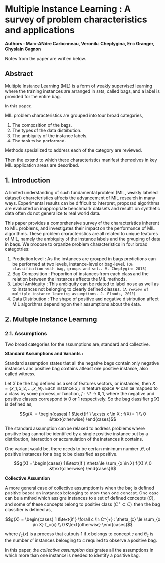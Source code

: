 # Multiple Instance Learning : A survey of problem characteristics and applications

**Authors : Marc-ANdre Carbonneau, Veronika Cheplygina, Eric Granger, Ghyslain Gagnon**

Notes from the paper are written below.

## Abstract

Multiple Instance Learning (MIL) is a form of weakly supervised learning where the training instances are arranged in sets, called bags, and a label is provided for the entire bag.

In this paper,

MIL problem characteristics are grouped into four broad categories,

1. The composition of the bags.
2. The types of the data distribution.
3. The ambiquity of the instance labels.
4. The task to be performed.

Methods specialized to address each of the category are reviewed.

Then the extend to which these characteristics manifest themselves in key MIL application areas are described.

## 1. Introduction

A limited understanding of such fundamental problem (MIL, weakly labeled dataset) characteristics affects the advancement of MIL research in many ways. Experimental results can be difficult to interpret, proposed algorithms are evaluated on inappropriate benchmark datasets and results on synthetic data often do not generalize to real world data.

This paper provides a comprehensive survey of the characteristics inherent to MIL problems, and investigates their impact on the performance of MIL algorithms. These problem characteristics are all related to unique features of MIL, namely the ambiquity of the instance labels and the grouping of data in bags. We propose to organize problem characteristics in four broad categotries:

1. Prediction level : As the instances are grouped in bags predictions can be performed at two levels, instance-level or bag-level. `(On classification with bag, groups and sets. V. Cheplygina 2015)`
2. Bag Composition : Proportion of instances from each class and the relation between the instances affects the MIL methods.
3. Label Ambiquity : This ambiquity can be related to label noise as well as to instances not belonging to clearly defined classes. `(A review of multiple instance learning assumptions. J. Flouds, 2010)`
4. Data Distribution : The shape of positive and negative distribution affect MIL algorithms depending on their assumptions about the data.

## 2. Multiple Instance Learning

### 2.1. Assumptions

Two broad categories for the assumptions are, standard and collective.

**Standard Assumptions and Variants :**

Standard assumption states that all the negative bags contain only negative instances and positive bag contains atleast one positive instance, also called witness.

Let $`X`$ be the bag defined as a set of features vectors, or instances, then $`X = \{x\_1, x\_2, ... , x\_N\}`$. Each instance $`x\_i`$ in feature space $`\Psi`$ can be mapped to a class by some process,or function, $`f : \Psi \rightarrow {0,1}`$, where the negative and positive classes correspond to 0 or 1 respectively. So the bag classifier $`g(X)`$ is defined as,

```math
g(X) = \begin{cases}
    1 &\text{if } \exists x \in X : f(X) = 1 \\
    0 &\text{otherwise}
\end{cases}
```

The standard assumption can be relaxed to address problems where positive bag cannot be identified by a single positive instance but by a distribution, interaction or accumulation of the instances it contains.

One variant would be, there needs to be certain minimum number ,$`\theta`$, of positive instances for a bag to be classified as positive.

```math
g(X) = \begin{cases}
    1 &\text{if } \theta \le \sum_{x \in X} f(X) \\
    0 &\text{otherwise}
\end{cases}
```

**Collective Assumtion**

A more general case of collective assumptiom is when the bag is defined positive based on instances belonging to more than one concept. One case can be a mthod which assigns instances to a set of defined concepts $`(C)`$, and some of these concepts belong to positive class $`(C^{+} \subset C)`$, then the bag classifier is defined as,

```math
g(X) = \begin{cases}
    1 &\text{if } \forall c \in C^{+} : \theta_{c} \le \sum_{x \in X} f_c(x) \\
    0 &\text{otherwise}
\end{cases}
```
where $`f_c(x)`$ is a process that outputs 1 if $`x`$ belongs to concept $`c`$ and $`\theta_c`$ is the number of instances belonging to $`c`$ required to observe a positive bag.

In this paper, the *collective assumption* designates all the assumptions in which more than one instance is needed to identify a positive bag.